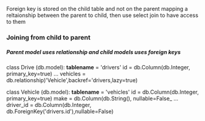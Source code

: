 Foreign key is stored on the child table and not on the parent mapping a reltaionship between the parent to child, then use select join to have access to them
### Joining from child to parent
##### Parent model uses relationship and child models uses foreign keys



class Drive (db.model):
  __tablename__ = 'drivers'
  id = db.Column(db.Integer, primary_key=true)
  ...
  vehicles = db.relationship)'Vehicle',backref='drivers,lazy=true)


class Vehicle (db.model):
  __tablename__ = 'vehicles'
  id = db.Column(db.Integer, primary_key=true)
  make = db.Column(db.String(), nullable=False_
  ...
  driver_id = db.Column(db.Integer, db.ForeignKey('drivers.id'),nullable=False)
